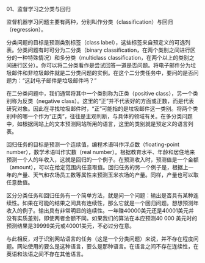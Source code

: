 01、监督学习之分类与回归

监督机器学习问题主要有两种，分别叫作分类（classification）与回归（regression）。

分类问题的目标是预测类别标签（class label），这些标签来自预定义的可选列表。分类问题有时可分为二分类（binary classification，在两个类别之间进行区分的一种特殊情况）和多分类（multiclass classification，在两个以上的类别之间进行区分）。你可以将二分类看作是尝试回答一道是否问题。将电子邮件分为垃圾邮件和非垃圾邮件就是二分类问题的实例。在这个二分类任务中，要问的是否问题为：“这封电子邮件是垃圾邮件吗？”
    
在二分类问题中，我们通常将其中一个类别称为正类（positive class），另一个类别称为反类（negative class）。这里的“正”并不代表好的方面或正数，而是代表研究对象。因此在寻找垃圾邮件时，“正”可能指的是垃圾邮件这一类别。将两个类别中的哪一个作为“正类”，往往是主观判断，与具体的领域有关。在多分类问题中，如根据网站上的文本预测网站所用的语言，这里的类别就是预定义的语言列表。

回归任务的目标是预测一个连续值，编程术语叫作浮点数（floating-point number），数学术语叫作实数（real number）。根据教育水平、年龄和居住地来预测一个人的年收入，这就是回归的一个例子。在预测收入时，预测值是一个金额（amount），可以在给定范围内任意取值。回归任务的另一个例子是，根据上一年的产量、天气和农场员工数等属性来预测玉米农场的产量。同样，产量也可以取任意数值。
    
区分分类任务和回归任务有一个简单方法，就是问一个问题：输出是否具有某种连续性。如果在可能的结果之间具有连续性，那么它就是一个回归问题。想想预测年收入的例子。输出具有非常明显的连续性。一年赚40000美元还是40001美元并没有实质差别，即使两者金额不同。如果我们的算法在本应预测40 000 美元时的预测结果是39999美元或40001美元，不必过分在意。
    
与此相反，对于识别网站语言的任务（这是一个分类问题）来说，并不存在程度问题。网站使用的要么是这种语言，要么是那种语言。在语言之间不存在连续性，在英语和法语之间不存在其他语言。

